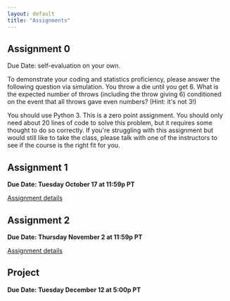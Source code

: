```yaml
---
layout: default
title: "Assignments"
---
```


## Assignment 0
Due Date: self-evaluation on your own.

To demonstrate your coding and statistics proficiency, please answer the following question via simulation. You throw a die until you get 6. What is the expected number of throws (including the throw giving 6) conditioned on the event that all throws gave even numbers? (Hint: it's not 3!)

You should use Python 3. This is a zero point assignment. You should only need about 20 lines of code to solve this problem, but it requires some thought to do so correctly. If you're struggling with this assignment but would still like to take the class, please talk with one of the instructors to see if the course is the right fit for you. 

## Assignment 1
**Due Date: Tuesday October 17 at 11:59p PT**

[Assignment details](assignment1)

## Assignment 2
**Due Date: Thursday November 2 at 11:59p PT**

[Assignment details](assignment2)

<!--
## Assignment 3
**Due Date: Thursday November 17th at 11:59p PT**

[Assignment details](assignment3)
-->

## Project
**Due Date: Tuesday December 12 at 5:00p PT**

<!--
[Assignment details](project)
-->
